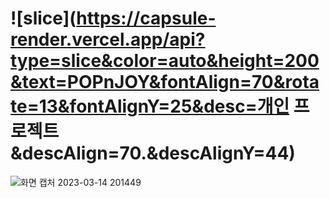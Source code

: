 # ![slice](https://capsule-render.vercel.app/api?type=slice&color=auto&height=200&text=POPnJOY&fontAlign=70&rotate=13&fontAlignY=25&desc=개인 프로젝트&descAlign=70.&descAlignY=44)
![화면 캡처 2023-03-14 201449](https://user-images.githubusercontent.com/101821205/224984529-ede5e272-83de-4df5-8c77-a24f00e8e4ba.jpg)
